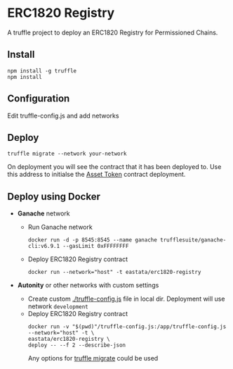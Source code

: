 # ERC1820 Registry

A truffle project to deploy an ERC1820 Registry for Permissioned Chains.

## Install

    npm install -g truffle
    npm install

## Configuration

Edit truffle-config.js and add networks

## Deploy

    truffle migrate --network your-network

On deployment you will see the contract that it has been deployed to. Use this address to initialse the [Asset Token][1] contract deployment. 

## Deploy using Docker

* **Ganache** network
  * Run Ganache network
    ```
    docker run -d -p 8545:8545 --name ganache trufflesuite/ganache-cli:v6.9.1 --gasLimit 0xFFFFFFFF
    ```
  * Deploy ERC1820 Registry contract
    ```
    docker run --network="host" -t eastata/erc1820-registry
    ```

* **Autonity** or other networks with custom settings
  * Create custom [./truffle-config.js](https://www.trufflesuite.com/docs/truffle/reference/configuration) file in local dir.
  Deployment will use network `development`
  * Deploy ERC1820 Registry contract
    ```
    docker run -v "$(pwd)"/truffle-config.js:/app/truffle-config.js --network="host" -t \
    eastata/erc1820-registry \
    deploy -- --f 2 --describe-json
    ```
    Any options for [truffle migrate](https://www.trufflesuite.com/docs/truffle/reference/truffle-commands#migrate) could be used
  


[1]: https://github.com/clearmatics/asset-token

